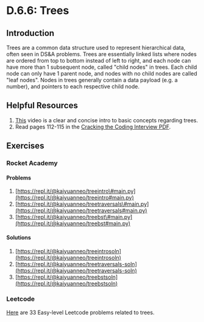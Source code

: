 # D.6.6: Trees

## Introduction

Trees are a common data structure used to represent hierarchical data, often seen in DS&A problems. Trees are essentially linked lists where nodes are ordered from top to bottom instead of left to right, and each node can have more than 1 subsequent node, called "child nodes" in trees. Each child node can only have 1 parent node, and nodes with no child nodes are called "leaf nodes". Nodes in trees generally contain a data payload \(e.g. a number\), and pointers to each respective child node.

## Helpful Resources

1. [This](https://www.youtube.com/watch?v=qH6yxkw0u78) video is a clear and concise intro to basic concepts regarding trees.
2. Read pages 112-115 in the [Cracking the Coding Interview PDF](../d.0-module-d-overview.md#resources).

## Exercises

### Rocket Academy

#### Problems

1. [https://repl.it/@kaiyuanneo/treeintro\#main.py](https://repl.it/@kaiyuanneo/treeintro#main.py)
2. [https://repl.it/@kaiyuanneo/treetraversals\#main.py](https://repl.it/@kaiyuanneo/treetraversals#main.py)
3. [https://repl.it/@kaiyuanneo/treebst\#main.py](https://repl.it/@kaiyuanneo/treebst#main.py)

#### Solutions

1. [https://repl.it/@kaiyuanneo/treeintrosoln](https://repl.it/@kaiyuanneo/treeintrosoln)
2. [https://repl.it/@kaiyuanneo/treetraversals-soln](https://repl.it/@kaiyuanneo/treetraversals-soln)
3. [https://repl.it/@kaiyuanneo/treebstsoln](https://repl.it/@kaiyuanneo/treebstsoln)

### Leetcode

[Here](https://leetcode.com/problemset/all/?difficulty=Easy&topicSlugs=tree) are 33 Easy-level Leetcode problems related to trees.

